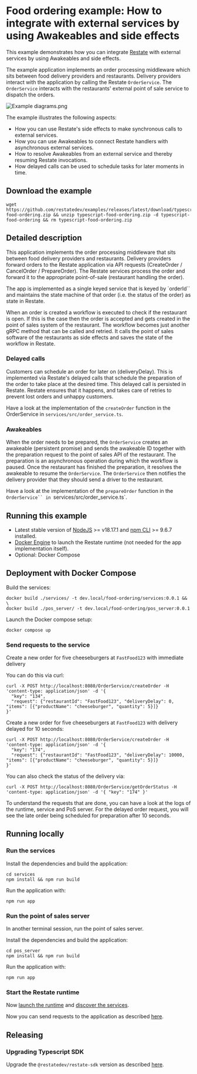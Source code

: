 # Food ordering example: How to integrate with external services by using Awakeables and side effects

This example demonstrates how you can integrate [Restate](https://restate.dev) with external services by using Awakeables and side effects.

The example application implements an order processing middleware which sits between food delivery providers and restaurants.
Delivery providers interact with the application by calling the Restate `OrderService`.
The `OrderService` interacts with the restaurants' external point of sale service to dispatch the orders.

![Example diagrams.png](./img/arch.png)

The example illustrates the following aspects:

- How you can use Restate's side effects to make synchronous calls to external services.
- How you can use Awakeables to connect Restate handlers with asynchronous external services.
- How to resolve Awakeables from an external service and thereby resuming Restate invocations.
- How delayed calls can be used to schedule tasks for later moments in time.

## Download the example

```shell
wget https://github.com/restatedev/examples/releases/latest/download/typescript-food-ordering.zip && unzip typescript-food-ordering.zip -d typescript-food-ordering && rm typescript-food-ordering.zip
```

## Detailed description

This application implements the order processing middleware that sits between food delivery providers and restaurants.
Delivery providers forward orders to the Restate application via API requests (CreateOrder / CancelOrder / PrepareOrder).
The Restate services process the order and forward it to the appropriate point-of-sale (restaurant handling the order).

The app is implemented as a single keyed service that is keyed by `orderId`` and maintains the state machine of that order (i.e. the status of the order) as state in Restate.

When an order is created a workflow is executed to check if the restaurant is open.
If this is the case then the order is accepted and gets created in the point of sales system of the restaurant.
The workflow becomes just another gRPC method that can be called and retried.
It calls the point of sales software of the restaurants as side effects and saves the state of the workflow in Restate.

### Delayed calls

Customers can schedule an order for later on (deliveryDelay).
This is implemented via Restate's delayed calls that schedule the preparation of the order to take place at the desired time.
This delayed call is persisted in Restate.
Restate ensures that it happens, and takes care of retries to prevent lost orders and unhappy customers.

Have a look at the implementation of the `createOrder` function in the OrderService in `services/src/order_service.ts`.

### Awakeables

When the order needs to be prepared, the `OrderService` creates an awakeable (persistent promise) and sends the awakeable ID together with the preparation request to the point of sales API of the restaurant.
The preparation is an asynchronous operation during which the workflow is paused.
Once the restaurant has finished the preparation, it resolves the awakeable to resume the `OrderService`.
The `OrderService` then notifies the delivery provider that they should send a driver to the restaurant.

Have a look at the implementation of the `prepareOrder` function in the ` OrderService`` in  `services/src/order_service.ts`.

## Running this example

- Latest stable version of [NodeJS](https://nodejs.org/en/) >= v18.17.1 and [npm CLI](https://docs.npmjs.com/downloading-and-installing-node-js-and-npm) >= 9.6.7 installed.
- [Docker Engine](https://docs.docker.com/engine/install/) to launch the Restate runtime (not needed for the app implementation itself).
- Optional: Docker Compose

## Deployment with Docker Compose

Build the services:

```shell
docker build ./services/ -t dev.local/food-ordering/services:0.0.1 && \
docker build ./pos_server/ -t dev.local/food-ordering/pos_server:0.0.1
```

Launch the Docker compose setup:

```shell
docker compose up
```

### Send requests to the service

Create a new order for five cheeseburgers at `FastFood123` with immediate delivery

You can do this via curl:

```shell
curl -X POST http://localhost:8080/OrderService/createOrder -H 'content-type: application/json' -d '{
  "key": "134",
  "request": {"restaurantId": "FastFood123", "deliveryDelay": 0, "items": [{"productName": "cheeseburger", "quantity": 5}]}
}'
```

Create a new order for five cheeseburgers at `FastFood123` with delivery delayed for 10 seconds:

```shell
curl -X POST http://localhost:8080/OrderService/createOrder -H 'content-type: application/json' -d '{
  "key": "174",
  "request": {"restaurantId": "FastFood123", "deliveryDelay": 10000, "items": [{"productName": "cheeseburger", "quantity": 5}]}
}'
```

You can also check the status of the delivery via:

```shell
curl -X POST http://localhost:8080/OrderService/getOrderStatus -H 'content-type: application/json' -d '{ "key": "174" }'
```

To understand the requests that are done, you can have a look at the logs of the runtime, service and PoS server.
For the delayed order request, you will see the late order being scheduled for preparation after 10 seconds.

## Running locally

### Run the services

Install the dependencies and build the application:

```shell
cd services
npm install && npm run build
```

Run the application with:

```shell
npm run app
```

### Run the point of sales server

In another terminal session, run the point of sales server.

Install the dependencies and build the application:

```shell
cd pos_server
npm install && npm run build
```

Run the application with:

```shell
npm run app
```

### Start the Restate runtime

Now [launch the runtime](../../README.md#launching-the-runtime) and [discover the services](../../README.md#connect-runtime-and-services).

Now you can send requests to the application as described [here](README.md#send-requests-to-the-service).

## Releasing

### Upgrading Typescript SDK

Upgrade the `@restatedev/restate-sdk` version as described [here](../../README.md#upgrading-the-sdk-dependency-for-restate-developers).
